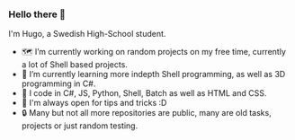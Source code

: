 ### Hello there 👋

I'm Hugo, a Swedish High-School student.

- 🗺️ I’m currently working on random projects on my free time, currently a lot of Shell based projects.
- 🌱 I’m currently learning more indepth Shell programming, as well as 3D programming in C#.
- 💾 I code in C#, JS, Python, Shell, Batch as well as HTML and CSS.
- 🤔 I'm always open for tips and tricks :D
- 🔒 Many but not all more repositories are public, many are old tasks, projects or just random testing.

<!--
**hugobacher/hugobacher** is a ✨ _special_ ✨ repository because its `README.md` (this file) appears on your GitHub profile.

Here are some ideas to get you started:

- 🔭 I’m currently working on ...
- 🌱 I’m currently learning ...
- 👯 I’m looking to collaborate on ...
- 🤔 I’m looking for help with ...
- 💬 Ask me about ...
- 📫 How to reach me: ...
- 😄 Pronouns: ...
- ⚡ Fun fact: ...
-->
